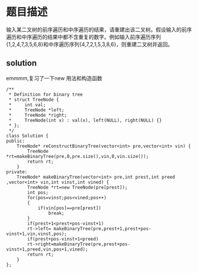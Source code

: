 # 题目描述
输入某二叉树的前序遍历和中序遍历的结果，请重建出该二叉树。假设输入的前序遍历和中序遍历的结果中都不含重复的数字。例如输入前序遍历序列{1,2,4,7,3,5,6,8}和中序遍历序列{4,7,2,1,5,3,8,6}，则重建二叉树并返回。
## solution
emmmm,复习了一下new 用法和构造函数
```
/**
 * Definition for binary tree
 * struct TreeNode {
 *     int val;
 *     TreeNode *left;
 *     TreeNode *right;
 *     TreeNode(int x) : val(x), left(NULL), right(NULL) {}
 * };
 */
class Solution {
public:
    TreeNode* reConstructBinaryTree(vector<int> pre,vector<int> vin) {
        TreeNode *rt=makeBinaryTree(pre,0,pre.size(),vin,0,vin.size());
        return rt;
    }
private:
    TreeNode* makeBinaryTree(vector<int> pre,int prest,int preed ,vector<int> vin,int vinst,int vined) {
        TreeNode *rt=new TreeNode(pre[prest]);
        int pos;
        for(pos=vinst;pos<vined;pos++)
        {
            if(vin[pos]==pre[prest])
                break;
        }
        if(prest+1<prest+pos-vinst+1)
        rt->left= makeBinaryTree(pre,prest+1,prest+pos-vinst+1,vin,vinst,pos);
        if(prest+pos-vinst+1<preed)
        rt->right=makeBinaryTree(pre,prest+pos-vinst+1,preed,vin,pos+1,vined);
        return rt;
    }
};
```
